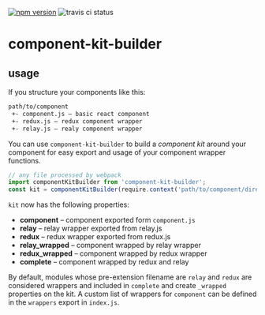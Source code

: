 [![npm version](https://badge.fury.io/js/component-kit-builder.svg)](https://badge.fury.io/js/component-kit-builder)
![travis ci status](https://api.travis-ci.org/antialias/component-kit-builder.svg)

# component-kit-builder

## usage

If you structure your components like this:
```txt
path/to/component
 +- component.js – basic react component
 +- redux.js – redux component wrapper
 +- relay.js – realy component wrapper
```

You can use `component-kit-builder` to build a _component kit_ around your component for easy export and usage of your component wrapper functions.

```js
// any file processed by webpack
import componentKitBuilder from 'component-kit-builder';
const kit = componentKitBuilder(require.context('path/to/component/directory'));
```

`kit` now has the following properties:
* __component__  – component exported form `component.js`
* __relay__  – relay wrapper exported from relay.js
* __redux__  – redux wrapper exported from redux.js
* __relay_wrapped__ – component wrapped by relay wrapper
* __redux_wrapped__ – component wrapped by redux wrapper
* __complete__ – component wrapped by redux and relay

By default, modules whose pre-extension filename are `relay` and `redux` are considered wrappers and included in `complete` and create `_wrapped` properties on the kit. A custom list of wrappers for `component` can be defined in the `wrappers` export in `index.js`.
